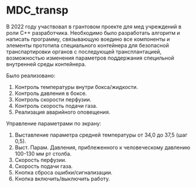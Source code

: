 # MDC_transp
 В 2022 году участвовал в грантовом проекте для мед учреждений в роли С++ разработчика.
 Необходимо было разработать алгоритм и написать программу, связывающую воедино все компоненты и элементы прототипа специального контейнера для безопасной транспартировки органов с последующей трансплантацией, возможностью изменения параметров поддержания специльной внутренней среды контейнера. 

Было реализовано: 
1. Контроль температуры внутри бокса/жидкости.
2. Контроль давления в боксе.
3. Контроль скорости перфузии.
4. Контроль скорость подачи газа.
5. Реализация аварийного оповещения.
   
Управление параметрами по экрану:
1. Выставление параметра средней температуры от 34,0 до 37,5 (шаг 0,5).
2. Выст. Парам. Давления, приблеженного к человеческому давлению 100-130 мм рт столба.
3. Скорость перфузии.
4. Скорость подачи газа.
5. Кнопка сброса ошибки/сигнализации.
6. Кнопка включить/выключить работу. 
